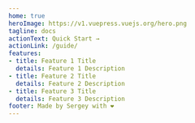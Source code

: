 ```yaml
---
home: true
heroImage: https://v1.vuepress.vuejs.org/hero.png
tagline: docs
actionText: Quick Start →
actionLink: /guide/
features:
- title: Feature 1 Title
  details: Feature 1 Description
- title: Feature 2 Title
  details: Feature 2 Description
- title: Feature 3 Title
  details: Feature 3 Description
footer: Made by Sergey with ❤️
---
```

